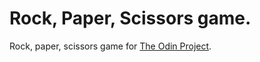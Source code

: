 # Rock, Paper, Scissors game.

Rock, paper, scissors game for [The Odin Project](https://www.theodinproject.com/dashboard).